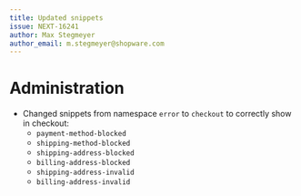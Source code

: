 ```yaml
---
title: Updated snippets
issue: NEXT-16241
author: Max Stegmeyer
author_email: m.stegmeyer@shopware.com
---
```

# Administration
* Changed snippets from namespace `error` to `checkout` to correctly show in checkout:
  * `payment-method-blocked`
  * `shipping-method-blocked`
  * `shipping-address-blocked`
  * `billing-address-blocked`
  * `shipping-address-invalid`
  * `billing-address-invalid`
